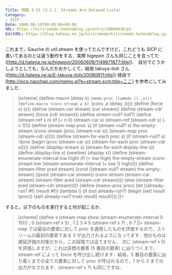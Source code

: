 ```yaml
---
Title: 問題 3-51 (3.5.1  Streams Are Delayed Lists)
Category:
- SICP
Date: 2008-08-10T00:00:00+09:00
URL: https://kiririmode.hatenablog.jp/entry/20080810/p1
EditURL: https://blog.hatena.ne.jp/kiririmode/kiririmode.hatenablog.jp/atom/entry/8454420450078214483
---
```



これまで，Gauche の util.stream を使ってたんですけど，これどうも SICP に書いてあるのとは違う動作をする．実際 higepon さんも同じことを言ってた ([http://d.hatena.ne.jp/higepon/20060609/1149871877:title])． 自分でどうかしようとしても，なんだかおかしくて，結局 takuya-itoh さん ([http://d.hatena.ne.jp/E-takuya-itoh/20080611:title]) 経由で [http://sicp.naochan.com/memo.pl?p=stream.scm:title=ここ] を参考にしてみました．
>|scheme|
(define-macro (delay x)
  `(memo-proc (lambda () ,x)))
(define-macro (cons-stream a b)
  `(cons ,a (delay ,b)))
(define (force x) (x))
(define (stream-car stream) (car stream))
(define (stream-cdr stream) (force (cdr stream)))
(define stream-null? null?)
(define (stream-ref s n)
  (if (= n 0)
      (stream-car s)
      (stream-ref (stream-cdr s) (- n 1))))
(define (stream-map proc s)
  (if (stream-null? s)
      the-empty-stream
      (cons-stream (proc (stream-car s))
                   (stream-map proc (stream-cdr s)))))
(define (stream-for-each proc s)
  (if (stream-null? s)
      'done
      (begin (proc (stream-car s))
             (stream-for-each proc (stream-cdr s)))))
(define (display-stream s)
  (stream-for-each display-line s))
(define (display-line x)
  (newline)
  (display x))
(define (stream-enumerate-interval low high)
  (if (> low high)
      the-empty-stream
      (cons-stream
       low
       (stream-enumerate-interval (+ low 1) high))))
(define (stream-filter pred stream)
  (cond ((stream-null? stream) the-empty-stream)
        ((pred (stream-car stream))
         (cons-stream (stream-car stream)
                      (stream-filter pred
                                     (stream-cdr stream))))
        (else (stream-filter pred (stream-cdr stream)))))
(define (memo-proc proc)
  (let ((already-run? #f) (result #f))
    (lambda ()
      (if (not already-run?)
          (begin (set! result (proc))
                 (set! already-run? true)
                 result)
          result))))
||<

すると，以下のものを実行すると何が起こるか．
>|scheme|
(define x (stream-map show (stream-enumerate-interval 0 10))) ; 0
(stream-ref x 5) ; 1 2 3 4 5
(stream-ref x 7) ; 6 7
||<
stream-map では最初の要素に対して proc を適用したものを評価するので，ストリームの最初の要素である 0 が出力されるようになってます．他のものは遅延評価の対象だから，この段階では出てません．
次に (stream-ref x 5) を評価しますが，これは目標の要素 (5 番目の要素) に辿りつくまで，stream-ref によって force を呼び出し続けます．結局，5 番目の要素に辿り着くまでの全ての要素に対して proc が呼ばれるので，1 から 5 までの出力がなされます．(stream-ref x 7) も同じですね．
